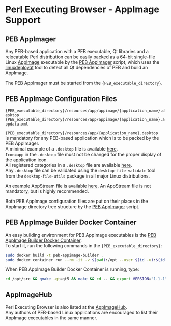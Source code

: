 # Perl Executing Browser - AppImage Support

## PEB AppImager

Any PEB-based application with a PEB executable, Qt libraries and a relocatable Perl distribution can be easily packed as a 64-bit single-file Linux [AppImage](https://appimage.org/) executable by the [PEB AppImager](https://github.com/ddmitov/perl-executing-browser/blob/master/appimager.sh) script, which uses the [linuxdeployqt](https://github.com/probonopd/linuxdeployqt/releases/) tool to detect all Qt dependencies of PEB and build an AppImage.  

The PEB AppImager must be started from the ``{PEB_executable_directory}``.

## PEB AppImage Configuration Files

``{PEB_executable_directory}/resources/app/appimage/{application_name}.desktop``  
``{PEB_executable_directory}/resources/app/appimage/{application_name}.appdata.xml``  

``{PEB_executable_directory}/resources/app/{application_name}.desktop``  
is mandatory for any PEB-based application which is to be packed by the PEB AppImager.  
A minimal example of а ``.desktop`` file is available [here](https://github.com/ddmitov/perl-executing-browser/blob/master/resources/app/appimage/peb-demo.desktop).  
``Icon=app`` in the ``.desktop`` file must not be changed for the proper display of the application icon.  
All registered categories in a ``.desktop`` file are available [here](https://standards.freedesktop.org/menu-spec/latest/apa.html).  
Any ``.desktop`` file can be validated using the ``desktop-file-validate`` tool from the  ``desktop-file-utils`` package in all major Linux distributions.  

An example AppStream file is available [here](https://github.com/ddmitov/perl-executing-browser/blob/master/resources/app/appimage/peb-demo.appdata.xml). An AppStream file is not mandatory, but is highly recommended.  

Both PEB AppImage configuration files are put on their places in the AppImage directory tree structure by the [PEB AppImager](https://github.com/ddmitov/perl-executing-browser/blob/master/appimager.sh) script.  

## PEB AppImage Builder Docker Container

An easy building environment for PEB AppImage executables is the [PEB AppImage Builder Docker Container](https://github.com/ddmitov/perl-executing-browser/blob/master/sdk/Dockerfile).  
To start it, run the following commands in the ``{PEB_executable_directory}``:  

```bash
sudo docker build -t peb-appimage-builder .
sudo docker container run --rm -it -v $(pwd):/opt --user $(id -u):$(id -g) peb-appimage-builder
```

When PEB AppImage Builder Docker Container is running, type:

```bash
cd /opt/src && qmake -qt=qt5 && make && cd .. && export VERSION="1.1.1" && ./appimager.sh && exit
```

## AppImageHub

Perl Executing Browser is also listed at the [AppImageHub](https://appimage.github.io/perl-executing-browser/).  
Any authors of PEB-based Linux applications are encouraged to list their AppImage executables in the same manner.
